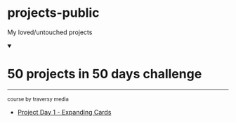# projects-public
 My loved/untouched projects
<details open>
    <summary><h1>50 projects in 50 days challenge</h1><hr></summary>
    <sub>course by traversy media</sub>
    <ul>
        <li><a href="https://github.com/alger24/projects-public/tree/main/pd1">Project Day 1 - Expanding Cards</a></li>
    </ul>
</details>